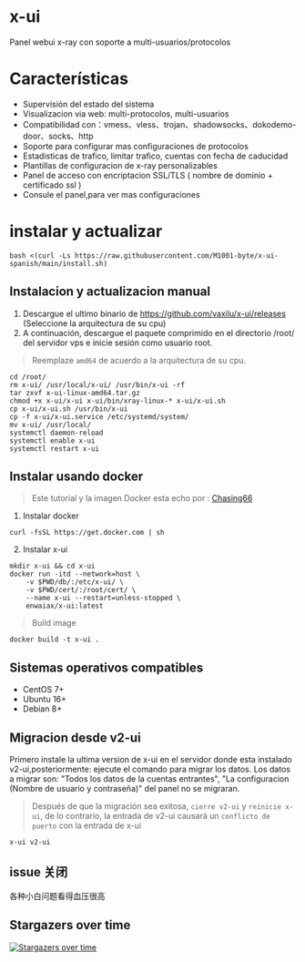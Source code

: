 # x-ui
Panel webui x-ray con soporte a multi-usuarios/protocolos

# Características
- Supervisión del estado del sistema
- Visualizacion via web: multi-protocolos, multi-usuarios
- Compatibilidad con：vmess、vless、trojan、shadowsocks、dokodemo-door、socks、http
- Soporte para configurar mas configuraciones de protocolos
- Estadisticas de trafico, limitar trafico, cuentas con fecha de caducidad
- Plantillas de configuracion de x-ray personalizables
- Panel de acceso con encriptacion SSL/TLS ( nombre de dominio + certificado ssl )
- Consule el panel,para ver mas configuraciones

# instalar y actualizar
```
bash <(curl -Ls https://raw.githubusercontent.com/M1001-byte/x-ui-spanish/main/install.sh)
```

## Instalacion y actualizacion manual
1. Descargue el ultimo binario de https://github.com/vaxilu/x-ui/releases (Seleccione la arquitectura de su cpu)
2. A continuación, descargue el paquete comprimido en el directorio /root/ del servidor vps e inicie sesión como usuario root.

> Reemplaze `amd64` de acuerdo a la arquitectura de su cpu.

```
cd /root/
rm x-ui/ /usr/local/x-ui/ /usr/bin/x-ui -rf
tar zxvf x-ui-linux-amd64.tar.gz
chmod +x x-ui/x-ui x-ui/bin/xray-linux-* x-ui/x-ui.sh
cp x-ui/x-ui.sh /usr/bin/x-ui
cp -f x-ui/x-ui.service /etc/systemd/system/
mv x-ui/ /usr/local/
systemctl daemon-reload
systemctl enable x-ui
systemctl restart x-ui
```

## Instalar usando docker

> Este tutorial y la imagen Docker esta echo por : [Chasing66](https://github.com/Chasing66)
1. Instalar docker
```shell
curl -fsSL https://get.docker.com | sh
```
2. Instalar x-ui
```shell
mkdir x-ui && cd x-ui
docker run -itd --network=host \
    -v $PWD/db/:/etc/x-ui/ \
    -v $PWD/cert/:/root/cert/ \
    --name x-ui --restart=unless-stopped \
    enwaiax/x-ui:latest
```
>Build image
```shell
docker build -t x-ui .
```

## Sistemas operativos compatibles
- CentOS 7+
- Ubuntu 16+
- Debian 8+

## Migracion desde v2-ui
Primero instale la ultima version de x-ui en el servidor donde esta instalado v2-ui,posteriormente: ejecute el comando para migrar los datos. Los datos a migrar son: "Todos los datos de la cuentas entrantes", "La configuracion (Nombre de usuario y contraseña)" del panel no se migraran.

> Después de que la migración sea exitosa, `cierre v2-ui` y `reinicie x-ui`, de lo contrario, la entrada de v2-ui causará un `conflicto de puerto` con la entrada de x-ui
```shell
x-ui v2-ui
```

## issue 关闭

各种小白问题看得血压很高

## Stargazers over time

[![Stargazers over time](https://starchart.cc/vaxilu/x-ui.svg)](https://starchart.cc/vaxilu/x-ui)

